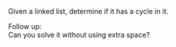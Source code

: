 Given a linked list, determine if it has a cycle in it.

Follow up:  
Can you solve it without using extra space?

